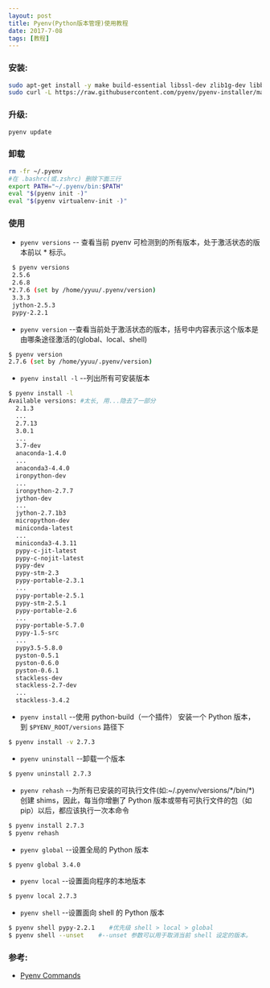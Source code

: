 ```yaml
---
layout: post
title: Pyenv(Python版本管理)使用教程
date: 2017-7-08
tags: [教程]
---
```


### 安装:
~~~bash
sudo apt-get install -y make build-essential libssl-dev zlib1g-dev libbz2-dev libreadline-dev libsqlite3-dev wget curl llvm libncurses5-dev xz-utils tk-dev
sudo curl -L https://raw.githubusercontent.com/pyenv/pyenv-installer/master/bin/pyenv-installer | bash
~~~

### 升级:
~~~bash
pyenv update
~~~

### 卸载
~~~bash
rm -fr ~/.pyenv
#在 .bashrc(或.zshrc) 删除下面三行
export PATH="~/.pyenv/bin:$PATH"
eval "$(pyenv init -)"
eval "$(pyenv virtualenv-init -)"
~~~

### 使用
+ `pyenv versions` -- 查看当前 pyenv 可检测到的所有版本，处于激活状态的版本前以 * 标示。
~~~bash
 $ pyenv versions
 2.5.6
 2.6.8
*2.7.6 (set by /home/yyuu/.pyenv/version)
 3.3.3
 jython-2.5.3
 pypy-2.2.1
~~~

+ `pyenv version` --查看当前处于激活状态的版本，括号中内容表示这个版本是由哪条途径激活的(global、local、shell)
~~~bash
$ pyenv version
2.7.6 (set by /home/yyuu/.pyenv/version)
~~~

+ `pyenv install -l` --列出所有可安装版本
~~~bash
$ pyenv install -l
Available versions: #太长, 用...隐去了一部分
  2.1.3
  ...
  2.7.13
  3.0.1
  ...
  3.7-dev
  anaconda-1.4.0
  ...
  anaconda3-4.4.0
  ironpython-dev
  ...
  ironpython-2.7.7
  jython-dev
  ...
  jython-2.7.1b3
  micropython-dev
  miniconda-latest
  ...
  miniconda3-4.3.11
  pypy-c-jit-latest
  pypy-c-nojit-latest
  pypy-dev
  pypy-stm-2.3
  pypy-portable-2.3.1
  ...
  pypy-portable-2.5.1
  pypy-stm-2.5.1
  pypy-portable-2.6
  ...
  pypy-portable-5.7.0
  pypy-1.5-src
  ...
  pypy3.5-5.8.0
  pyston-0.5.1
  pyston-0.6.0
  pyston-0.6.1
  stackless-dev
  stackless-2.7-dev
  ...
  stackless-3.4.2
~~~

+ `pyenv install` --使用 python-build（一个插件） 安装一个 Python 版本，到 `$PYENV_ROOT/versions` 路径下
~~~bash
$ pyenv install -v 2.7.3
~~~

+ `pyenv uninstall` --卸载一个版本
~~~bash
$ pyenv uninstall 2.7.3
~~~

+ `pyenv rehash` --为所有已安装的可执行文件(如:~/.pyenv/versions/\*/bin/\*)创建 shims，因此，每当你增删了 Python 版本或带有可执行文件的包（如 pip）以后，都应该执行一次本命令
~~~bash
$ pyenv install 2.7.3
$ pyenv rehash
~~~

+ `pyenv global` --设置全局的 Python 版本
~~~bash
$ pyenv global 3.4.0
~~~

+ `pyenv local` --设置面向程序的本地版本
~~~bash
$ pyenv local 2.7.3
~~~

+ `pyenv shell` --设置面向 shell 的 Python 版本
~~~bash
$ pyenv shell pypy-2.2.1    #优先级 shell > local > global
$ pyenv shell --unset    #--unset 参数可以用于取消当前 shell 设定的版本。
~~~

### 参考:
+ [Pyenv Commands](https://github.com/pyenv/pyenv/blob/master/COMMANDS.md "Pyenv Commands")